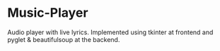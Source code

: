# Music-Player
Audio player with live lyrics.
Implemented using tkinter at frontend and pyglet & beautifulsoup at the backend.
